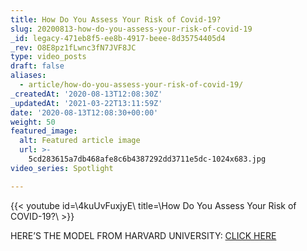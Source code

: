 ```yaml
---
title: How Do You Assess Your Risk of Covid-19?
slug: 20200813-how-do-you-assess-your-risk-of-covid-19
_id: legacy-471eb8f5-ee8b-4917-beee-8d35754405d4
_rev: O8E8pz1fLwnc3fN7JVF8JC
type: video_posts
draft: false
aliases:
  - article/how-do-you-assess-your-risk-of-covid-19/
_createdAt: '2020-08-13T12:08:30Z'
_updatedAt: '2021-03-22T13:11:59Z'
date: '2020-08-13T12:08:30+00:00'
weight: 50
featured_image:
  alt: Featured article image
  url: >-
    5cd283615a7db468afe8c6b4387292dd3711e5dc-1024x683.jpg
video_series: Spotlight

---
```

{{< youtube id=\4kuUvFuxjyE\ title=\How Do You Assess Your Risk of COVID-19?\ >}}

HERE’S THE MODEL FROM HARVARD UNIVERSITY: [CLICK HERE](https://globalepidemics.org/)